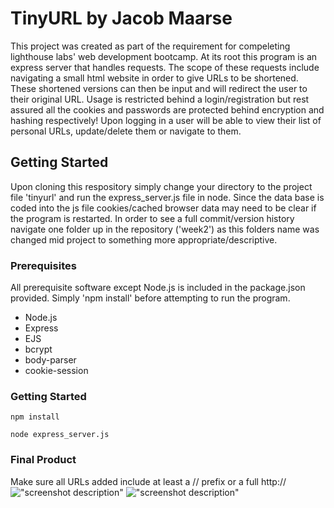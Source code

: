 # TinyURL by Jacob Maarse

This project was created as part of the requirement for compeleting lighthouse labs' web development bootcamp. At its root this program is an express server that handles requests. The scope of these requests include navigating a small html website in order to give URLs to be shortened. These shortened versions can then be input and will redirect the user to their original URL. Usage is restricted behind a login/registration but rest assured all the cookies and passwords are protected behind encryption and hashing respectively! Upon logging in a user will be able to view their list of personal URLs, update/delete them or navigate to them.

## Getting Started

Upon cloning this respository simply change your directory to the project file 'tinyurl' and run the express_server.js file in node. Since the data base is coded into the js file cookies/cached browser data may need to be clear if the program is restarted. In order to see a full commit/version history navigate one folder up in the repository ('week2') as this folders name was changed mid project to something more appropriate/descriptive.

### Prerequisites

All prerequisite software except Node.js is included in the package.json provided. Simply 'npm install' before attempting to run the program.
- Node.js
- Express
- EJS
- bcrypt
- body-parser
- cookie-session

### Getting Started

```
npm install
```
```
node express_server.js
```
### Final Product
Make sure all URLs added include at least a  // prefix or a full http://
!["screenshot description"](#)
!["screenshot description"](#)


